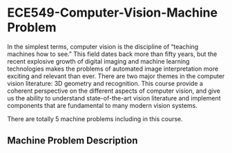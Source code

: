 # ECE549-Computer-Vision-Machine Problem 

In the simplest terms, computer vision is the discipline of “teaching machines how to see.” This field dates back more than fifty years, but the recent explosive growth of digital imaging and machine learning technologies makes the problems of automated image interpretation more exciting and relevant than ever. There are two major themes in the computer vision literature: 3D geometry and recognition. This course provide a coherent perspective on the different aspects of computer vision, and give us the ability to understand state-of-the-art vision literature and implement components that are fundamental to many modern vision systems.

There are totally 5 machine problems including in this course. 

## Machine Problem Description 


